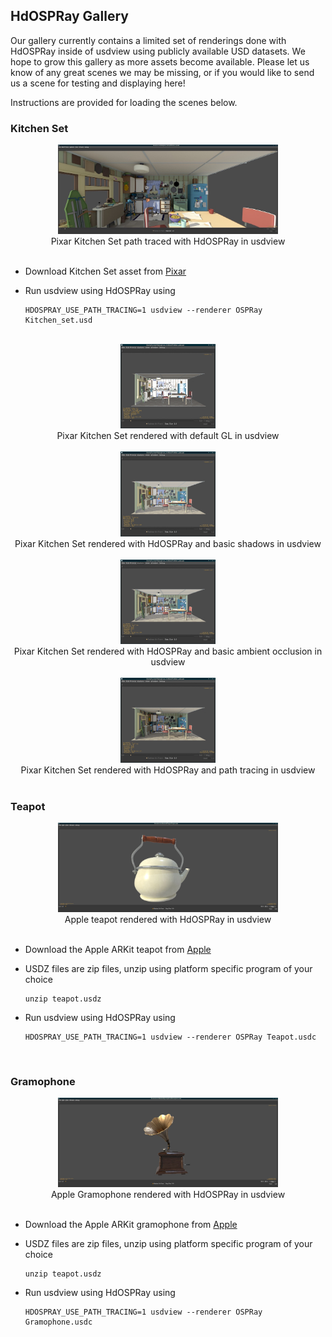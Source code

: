 ## HdOSPRay Gallery

Our gallery currently contains a limited set of renderings done with HdOSPRay
inside of usdview using publicly available USD datasets. We hope to grow this
gallery as more assets become available. Please let us know of any great scenes
we may be missing, or if you would like to send us a scene for testing and
displaying here!

Instructions are provided for loading the scenes below.

### Kitchen Set

<center>
<img src="images/hdospray_kitchen_pt.jpg" alt="Pixar Kitchen Set path traced with HdOSPRay in usdview" width=70%>
<br/>
Pixar Kitchen Set path traced with HdOSPRay in usdview
<br/>
</center>
<br/>

- Download Kitchen Set asset from [Pixar](http://graphics.pixar.com/usd/downloads.html)
- Run usdview using HdOSPRay using

    ```
    HDOSPRAY_USE_PATH_TRACING=1 usdview --renderer OSPRay Kitchen_set.usd
    ```
<br/>

<center>
<img src="images/usd_gl_thumbnail.jpg" alt="Pixar Kitchen Set GL" width=30%>
<br/>
Pixar Kitchen Set rendered with default GL in usdview
<br/>
</center>
<br/>

<center>
<img src="images/usd_shadows_thumbnail.jpg" alt="Pixar Kitchen Set shadows" width=30%>
<br/>
Pixar Kitchen Set rendered with HdOSPRay and basic shadows in usdview
<br/>
</center>
<br/>

<center>
<img src="images/usd_ao_thumbnail.jpg" alt="Pixar Kitchen Set AO" width=30%>
<br/>
Pixar Kitchen Set rendered with HdOSPRay and basic ambient 
occlusion in usdview
<br/>
</center>
<br/>


<center>
<img src="images/usd_pt_thumbnail.jpg" alt="Pixar Kitchen Set path traced" width=30%>
<br/>
Pixar Kitchen Set rendered with HdOSPRay and path tracing in usdview
<br/>
</center>
<br/>

### Teapot

<center>
<img src="images/hdospray_teapot2_thumbnail.jpg" alt="Teapot" width=70%>
<br/>
Apple teapot rendered with HdOSPRay in usdview
<br/>
</center>
<br/>

- Download the Apple ARKit teapot from [Apple](https://developer.apple.com/arkit/gallery/models/teapot/teapot.usdz)
- USDZ files are zip files, unzip using platform specific program of your choice

    ```
    unzip teapot.usdz
    ```

- Run usdview using HdOSPRay using

    ```
    HDOSPRAY_USE_PATH_TRACING=1 usdview --renderer OSPRay Teapot.usdc
    ```
<br/>

### Gramophone

<center>
<img src="images/hdospray_gramophone_thumbnail.jpg" alt="Gramophone" width=70%>
<br/>
Apple Gramophone rendered with HdOSPRay in usdview
<br/>
</center>
<br/>

- Download the Apple ARKit gramophone from [Apple](https://developer.apple.com/arkit/gallery/models/gramophone/gramophone.usdz)
- USDZ files are zip files, unzip using platform specific program of your choice

    ```
    unzip teapot.usdz
    ```

- Run usdview using HdOSPRay using

    ```
    HDOSPRAY_USE_PATH_TRACING=1 usdview --renderer OSPRay Gramophone.usdc
    ```
<br/>
